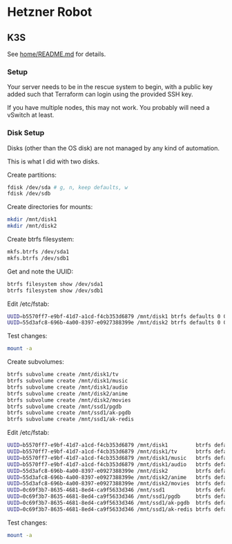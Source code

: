 # Hetzner Robot

## K3S

See [home/README.md](../home/README.md) for details.

### Setup

Your server needs to be in the rescue system to begin, with a public key added
such that Terraform can login using the provided SSH key.

If you have multiple nodes, this may not work. You probably will need a vSwitch
at least.

### Disk Setup

Disks (other than the OS disk) are not managed by any kind of automation.

This is what I did with two disks.

Create partitions:

```sh
fdisk /dev/sda # g, n, keep defaults, w
fdisk /dev/sdb
```

Create directories for mounts:

```sh
mkdir /mnt/disk1
mkdir /mnt/disk2
```

Create btrfs filesystem:

```sh
mkfs.btrfs /dev/sda1
mkfs.btrfs /dev/sdb1
```

Get and note the UUID:

```sh
btrfs filesystem show /dev/sda1
btrfs filesystem show /dev/sdb1
```

Edit /etc/fstab:

```sh
UUID=b5570ff7-e9bf-41d7-a1cd-f4cb353d6879 /mnt/disk1 btrfs defaults 0 0
UUID=55d3afc8-696b-4a00-8397-e0927388399e /mnt/disk2 btrfs defaults 0 0
```

Test changes:

```sh
mount -a
```

Create subvolumes:

```sh
btrfs subvolume create /mnt/disk1/tv
btrfs subvolume create /mnt/disk1/music
btrfs subvolume create /mnt/disk1/audio
btrfs subvolume create /mnt/disk2/anime
btrfs subvolume create /mnt/disk2/movies
btrfs subvolume create /mnt/ssd1/pgdb
btrfs subvolume create /mnt/ssd1/ak-pgdb
btrfs subvolume create /mnt/ssd1/ak-redis
```

Edit /etc/fstab:

```sh
UUID=b5570ff7-e9bf-41d7-a1cd-f4cb353d6879 /mnt/disk1         btrfs defaults                 0 0
UUID=b5570ff7-e9bf-41d7-a1cd-f4cb353d6879 /mnt/disk1/tv      btrfs defaults,subvol=tv       0 0
UUID=b5570ff7-e9bf-41d7-a1cd-f4cb353d6879 /mnt/disk1/music   btrfs defaults,subvol=music    0 0
UUID=b5570ff7-e9bf-41d7-a1cd-f4cb353d6879 /mnt/disk1/audio   btrfs defaults,subvol=audio    0 0
UUID=55d3afc8-696b-4a00-8397-e0927388399e /mnt/disk2         btrfs defaults                 0 0
UUID=55d3afc8-696b-4a00-8397-e0927388399e /mnt/disk2/anime   btrfs defaults,subvol=anime    0 0
UUID=55d3afc8-696b-4a00-8397-e0927388399e /mnt/disk2/movies  btrfs defaults,subvol=movies   0 0
UUID=0c69f3b7-8635-4681-8ed4-ca9f5633d346 /mnt/ssd1          btrfs defaults                 0 0
UUID=0c69f3b7-8635-4681-8ed4-ca9f5633d346 /mnt/ssd1/pgdb     btrfs defaults,subvol=pgdb     0 0
UUID=0c69f3b7-8635-4681-8ed4-ca9f5633d346 /mnt/ssd1/ak-pgdb  btrfs defaults,subvol=ak-pgdb  0 0
UUID=0c69f3b7-8635-4681-8ed4-ca9f5633d346 /mnt/ssd1/ak-redis btrfs defaults,subvol=ak-redis 0 0
```

Test changes:

```sh
mount -a
```

